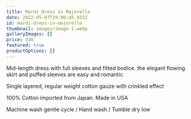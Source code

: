 ```yaml
---
title: Mardi Dress in Majorelle
date: 2022-05-07T19:00:45.933Z
id: mardi-dress-in-majorelle
thumbnail: images/image-1.webp
galleryImages: []
price: 330
featured: true
productOptions: []
---
```


Mid-length dress with full sleeves and fitted bodice. the elegant flowing skirt and puffed sleeves are easy and romantic.

Single layered, regular weight cotton gauze with crinkled effect

100% Cotton imported from Japan. Made in USA

Machine wash gentle cycle / Hand wash / Tumble dry low
